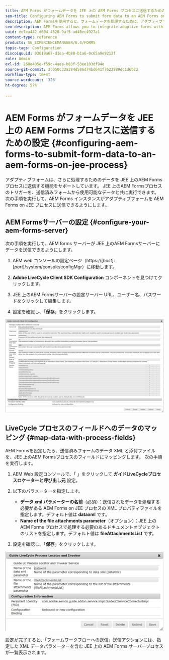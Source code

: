 ```yaml
---
title: AEM Forms がフォームデータを JEE 上の AEM Forms プロセスに送信するための設定
seo-title: Configuring AEM Forms to submit form data to an AEM Forms on JEE process
description: AEM Formsを使用すると、フォームデータを処理するために、アダプティブフォームを JEE 上のAEM Formsプロセスと統合することができます。
seo-description: AEM Forms allows you to integrate adaptive forms with AEM Forms on JEE processes for processing form data.
uuid: ee7ea442-d604-4520-9af5-ad40ec4927a1
content-type: reference
products: SG_EXPERIENCEMANAGER/6.4/FORMS
topic-tags: Configuration
discoiquuid: 03619a67-d1ea-4b80-b1a6-0c65a9e9212f
role: Admin
exl-id: 260e405e-f59c-4aea-b83f-53ee103df94e
source-git-commit: 3c050c33a384d586d74bd641f7622989dc1d6b22
workflow-type: tm+mt
source-wordcount: '326'
ht-degree: 57%

---
```


# AEM Forms がフォームデータを JEE 上の AEM Forms プロセスに送信するための設定 {#configuring-aem-forms-to-submit-form-data-to-an-aem-forms-on-jee-process}

アダプティブフォームは、さらに処理するためのデータを JEE 上のAEM Formsプロセスに送信する機能をサポートしています。 JEE 上のAEM Formsプロセスのトリガーを、送信済みフォームから使用可能なデータと共に実行できます。 次の手順を実行して、AEM Forms インスタンスがアダプティブフォームを AEM Forms on JEE プロセスに送信できるようにします。

## AEM Formsサーバーの設定 {#configure-your-aem-forms-server}

次の手順を実行して、AEM forms サーバーが JEE 上のAEM Formsサーバーにデータを送信できるようにします。

1. AEM web コンソールの設定ページ（https://[*host*]:[*port*]/system/console/configMgr）に移動します。

1. **Adobe LiveCycle Client SDK Configuration** コンポーネントを見つけてクリックします。
1. JEE 上のAEM Formsサーバーの設定サーバー URL、ユーザー名、パスワードをクリックして編集します。
1. 設定を確認し、「**保存**」をクリックします。

![Adobe LiveCycle Client SDK 設定](assets/clientsdkconfiguration.jpg)

## LiveCycle プロセスのフィールドへのデータのマッピング {#map-data-with-process-fields}

AEM Formsを設定したら、送信済みフォームのデータ XML と添付ファイルを、JEE 上のAEM Formsプロセスのフィールドにマッピングします。 次の手順を実行します。

1. AEM Web 設定コンソールで、「 」をクリックして **ガイドLiveCycleプロセスロケーターと呼び出し元** 設定。
1. 以下のパラメーターを指定します。

   * **データ xml パラメーターの名前**（必須）：送信されたデータを処理する必要がある AEM Forms on JEE プロセスの XML プロパティファイルを指定します。デフォルト値は **dataxml** です。
   * **Name of the file attachments parameter**（オプション）：JEE 上の AEM Forms プロセスで処理する必要のあるドキュメントオブジェクトのリストを指定します。デフォルト値は **fileAttachmentsList** です。

1. 設定を確認し、「**保存**」をクリックします。

![Guide LiveCycle Process Locator and Invoker](assets/test3.jpg)

設定が完了すると、「フォームワークフローへの送信」送信アクションには、指定した XML データパラメーターを含む JEE 上の AEM Forms サーバープロセスが一覧表示されます。
